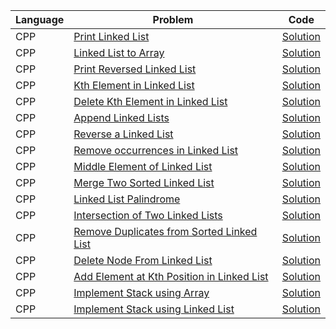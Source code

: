 | Language | Problem                                                                                                                        | Code                                                                                                                    |
| -------- | ------------------------------------------------------------------------------------------------------------------------------ | ----------------------------------------------------------------------------------------------------------------------- |
| CPP      | [Print Linked List](https://workat.tech/problem-solving/practice/print-linked-list)                                            | [Solution](https://github.com/ulascan54/coding-challenge/blob/main/workattech/print-linked-list.cpp)                    |
| CPP      | [Linked List to Array](https://workat.tech/problem-solving/practice/linked-list-to-array)                                      | [Solution](https://github.com/ulascan54/coding-challenge/blob/main/workattech/linked-list-to-array.cpp)                 |
| CPP      | [Print Reversed Linked List](https://workat.tech/problem-solving/practice/print-reversed-linked-list)                          | [Solution](https://github.com/ulascan54/coding-challenge/blob/main/workattech/print-reversed-linked-list.cpp)           |
| CPP      | [Kth Element in Linked List](https://workat.tech/problem-solving/practice/kth-element-linked-list)                             | [Solution](https://github.com/ulascan54/coding-challenge/blob/main/workattech/kth-element-linked-list.cpp)              |
| CPP      | [Delete Kth Element in Linked List](https://workat.tech/problem-solving/practice/delete-kth-element-linked-list)               | [Solution](https://github.com/ulascan54/coding-challenge/blob/main/workattech/delete-kth-element-linked-list.cpp)       |
| CPP      | [Append Linked Lists](https://workat.tech/problem-solving/practice/append-linked-lists)                                        | [Solution](https://github.com/ulascan54/coding-challenge/blob/main/workattech/append-linked-lists.cpp)                  |
| CPP      | [Reverse a Linked List](https://workat.tech/problem-solving/practice/reverse-linked-list)                                      | [Solution](https://github.com/ulascan54/coding-challenge/blob/main/workattech/reverse-linked-list.cpp)                  |
| CPP      | [Remove occurrences in Linked List](https://workat.tech/problem-solving/practice/remove-occurences-linked-list)                | [Solution](https://github.com/ulascan54/coding-challenge/blob/main/workattech/remove-occurences-linked-list.cpp)        |
| CPP      | [Middle Element of Linked List](https://workat.tech/problem-solving/practice/middle-element-linked-list)                       | [Solution](https://github.com/ulascan54/coding-challenge/blob/main/workattech/middle-element-linked-list.cpp)           |
| CPP      | [Merge Two Sorted Linked List](https://workat.tech/problem-solving/practice/merge-sorted-linked-list)                          | [Solution](https://github.com/ulascan54/coding-challenge/blob/main/workattech/merge-sorted-linked-list.cpp)             |
| CPP      | [Linked List Palindrome](https://workat.tech/problem-solving/practice/linked-list-palindrome)                                  | [Solution](https://github.com/ulascan54/coding-challenge/blob/main/workattech/linked-list-palindrome.cpp)               |
| CPP      | [Intersection of Two Linked Lists](https://workat.tech/problem-solving/practice/intersection-two-linked-lists)                 | [Solution](https://github.com/ulascan54/coding-challenge/blob/main/workattech/intersection-two-linked-lists.cpp)        |
| CPP      | [Remove Duplicates from Sorted Linked List](https://workat.tech/problem-solving/practice/remove-duplicates-sorted-linked-list) | [Solution](https://github.com/ulascan54/coding-challenge/blob/main/workattech/remove-duplicates-sorted-linked-list.cpp) |
| CPP      | [Delete Node From Linked List](https://workat.tech/problem-solving/practice/delete-node-linked-list)                           | [Solution](https://github.com/ulascan54/coding-challenge/blob/main/workattech/delete-node-linked-list.cpp)              |
| CPP      | [Add Element at Kth Position in Linked List](https://workat.tech/problem-solving/practice/add-kth-element-linked-list)         | [Solution](https://github.com/ulascan54/coding-challenge/blob/main/workattech/add-kth-element-linked-list.cpp)          |
| CPP      | [Implement Stack using Array](https://workat.tech/problem-solving/practice/implement-stack-array)                              | [Solution](https://github.com/ulascan54/coding-challenge/blob/main/workattech/implement-stack-array.cpp)                |
| CPP      | [Implement Stack using Linked List](https://workat.tech/problem-solving/practice/implement-stack-linked-list)                  | [Solution](https://github.com/ulascan54/coding-challenge/blob/main/workattech/implement-stack-linked-list.cpp)          |
